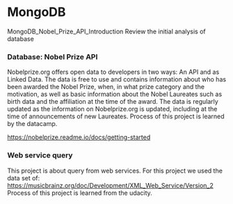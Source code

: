 

# MongoDB




MongoDB_Nobel_Prize_API_Introduction
Review the initial analysis of database

### Database: Nobel Prize API
Nobelprize.org offers open data to developers in two ways: An API and as Linked Data. The data is free to use and contains information about who has been awarded the Nobel Prize, when, in what prize category and the motivation, as well as basic information about the Nobel Laureates such as birth data and the affiliation at the time of the award. The data is regularly updated as the information on Nobelprize.org is updated, including at the time of announcements of new Laureates. Process of this project is learned by the datacamp.

https://nobelprize.readme.io/docs/getting-started



### Web service query
This project is about query from web services. For this project we used the data set of:
https://musicbrainz.org/doc/Development/XML_Web_Service/Version_2
Process of this project is learned from the udacity.

